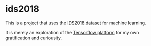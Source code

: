 # ids2018
This is a project that uses the [IDS2018 dataset](https://www.unb.ca/cic/datasets/ids-2018.html) for machine learning.

It is merely an exploration of the [Tensorflow platform](https://www.tensorflow.org/) for my own gratification and curiousity.
